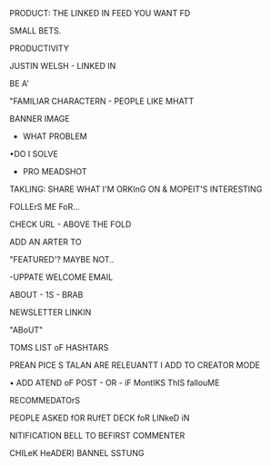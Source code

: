 PRODUCT: THE LINKED IN FEED YOU WANT FD

SMALL BETS.

PRODUCTIVITY

JUSTIN WELSH - LINKED IN

BE A'

"FAMILIAR CHARACTERN - PEOPLE LIKE MHATT

BANNER IMAGE

- WHAT PROBLEM

•DO I SOLVE

- PRO MEADSHOT

TAKLING: SHARE WHAT I'M ORKInG ON & MOPEIT'S INTERESTING

FOLLErS ME FoR...

CHECK URL - ABOVE THE FOLD

ADD AN ARTER TO

"FEATURED'? MAYBE NOT..

-UPPATE WELCOME EMAIL

ABOUT - 1S - BRAB

  

NEWSLETTER LINKIN

"ABoUT"

TOMS LIST oF HASHTARS

PREAN PICE S TALAN ARE RELEUANTT I ADD TO CREATOR MODE

• ADD ATEND oF POST - OR - iF MontIKS ThIS fallouME

RECOMMEDATOrS

PEOPLE ASKED fOR RUfET DECK foR LINkeD iN

NITIFICATION BELL TO BEFIRST COMMENTER

CHILeK HeADER) BANNEL SSTUNG